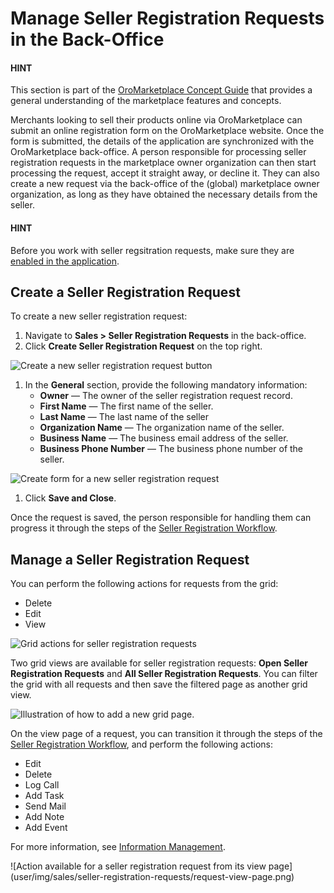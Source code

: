 <a id="user-guide-sales-seller-registration-requests"></a>

# Manage Seller Registration Requests in the Back-Office

#### HINT
This section is part of the [OroMarketplace Concept Guide](../../../concept-guides/business-models/marketplace/index.md#concept-guide-oro-marketplace) that provides a general understanding of the marketplace features and concepts.

Merchants looking to sell their products online via OroMarketplace can submit an online registration form on the OroMarketplace website. Once the form is submitted, the details of the application are synchronized with the OroMarketplace back-office. A person responsible for processing seller registration requests in the marketplace owner organization can then start processing the request, accept it straight away, or decline it. They can also create a new request via the back-office of the (global) marketplace owner organization, as long as they have obtained the necessary details from the seller.

#### HINT
Before you work with seller regsitration requests, make sure they are [enabled in the application](../../system/configuration/commerce/marketplace/marketplace-general.md#configuration-commerce-marketplace-seller-global).

## Create a Seller Registration Request

To create a new seller registration request:

1. Navigate to **Sales > Seller Registration Requests** in the back-office.
2. Click **Create Seller Registration Request** on the top right.

![Create a new seller registration request button](user/img/sales/seller-registration-requests/create-seller-registration-request.png)
1. In the **General** section, provide the following mandatory information:
   * **Owner** — The owner of the seller registration request record.
   * **First Name** — The first name of the seller.
   * **Last Name** — The last name of the seller
   * **Organization Name** — The organization name of the seller.
   * **Business Name** — The business email address of the seller.
   * **Business Phone Number** — The business phone number of the seller.

![Create form for a new seller registration request](user/img/sales/seller-registration-requests/create-seller-registration-request-form.png)
1. Click **Save and Close**.

Once the request is saved, the person responsible for handling them can progress it through the steps of the [Seller Registration Workflow](../../system/workflows/system-workflows/seller-registration-flow.md#system-workflows-seller-registration-flow).

## Manage a Seller Registration Request

You can perform the following actions for requests from the grid:

* Delete <i class="fas fa-trash-alt" aria-hidden="true"></i>
* Edit <i class="fa fa-edit fa-lg" aria-hidden="true"></i>
* View <i class="fa fa-eye fa-lg" aria-hidden="true"></i>

![Grid actions for seller registration requests](user/img/sales/seller-registration-requests/grid-actions-seller-request.png)

Two grid views are available for seller registration requests: **Open Seller Registration Requests** and **All Seller Registration Requests**. You can filter the grid with all requests and then save the filtered page as another grid view.

![Illustration of how to add a new grid page.](user/img/sales/seller-registration-requests/new-grid-for-seller-request.png)

On the view page of a request, you can transition it through the steps of the [Seller Registration Workflow](../../system/workflows/system-workflows/seller-registration-flow.md#system-workflows-seller-registration-flow), and perform the following actions:

* Edit
* Delete
* Log Call
* Add Task
* Send Mail
* Add Note
* Add Event

For more information, see [Information Management](../../getting-started/information-management/index.md#user-guide-data-management-basics-entities).

<!-- fa-bars = fa-navicon -->
<!-- Ic Tiles is used as Set As Default in saved views, and as tiles in display layout options -->
<!-- IcPencil refers to Rename in Commerce and Inline Editing in CRM -->
<!-- Check mark in the square. -->
<!-- SortDesc is also used as drop-down arrow -->![Action available for a seller registration request from its view page](user/img/sales/seller-registration-requests/request-view-page.png)
